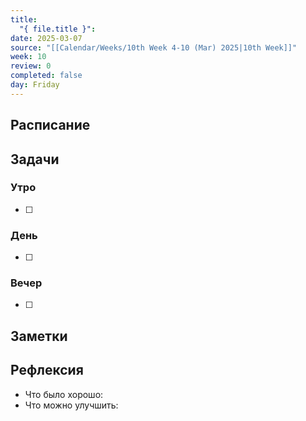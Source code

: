 ```yaml
---
title:
  "{ file.title }": 
date: 2025-03-07
source: "[[Calendar/Weeks/10th Week 4-10 (Mar) 2025|10th Week]]"
week: 10
review: 0
completed: false
day: Friday
---
```



## Расписание

## Задачи

### Утро

- [ ]

### День

- [ ]

### Вечер

- [ ]

## Заметки

## Рефлексия

- Что было хорошо:
- Что можно улучшить: